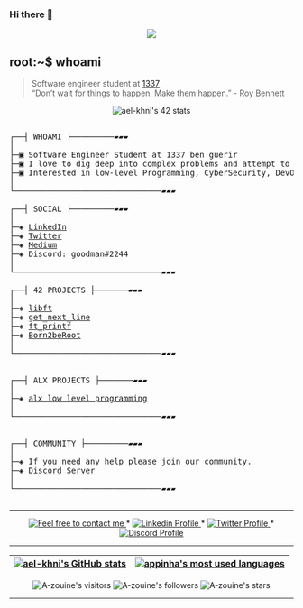 ### Hi there 👋

</p>
<p align="center">  
<img src ="https://cdn.dribbble.com/users/2495095/screenshots/6022014/media/bde6ebc855e312547d5f791f427de779.gif">
</p>

## root:~$ whoami
>  Software engineer student at [1337](https://1337.ma/en/) \
>  “Don’t wait for things to happen. Make them happen.” - Roy Bennett 


<p align="center">
<a ><img src="https://badge.mediaplus.ma/black/aez-zoui" alt="ael-khni's 42 stats" /></a>
</p>



<pre>

┌──┤ WHOAMI ├─────────▰▰▰
│
├─▣ Software Engineer Student at 1337 ben guerir
├─▣ I love to dig deep into complex problems and attempt to find the simplest yet the most effecient solution.
├─▣ Interested in low-level Programming, CyberSecurity, DevOps, Netwroking, Cloud and AI.
│
└───────────────────────────────▰▰▰

┌──┤ SOCIAL ├─────────▰▰▰
│
├─◈ <a href="https://www.linkedin.com/in/ahmed-zouine">LinkedIn</a>
├─◈ <a href="https://twitter.com/AHMED_EZZ0UINE">Twitter</a>
├─◈ <a href="https://medium.com/@ahmed.ezzouine">Medium</a>
├─◈ Discord: goodman#2244
│
└───────────────────────────────▰▰▰

┌──┤ 42 PROJECTS ├───────▰▰▰
│
├─◈ <a href="https://github.com/A-zouine/libft">libft</a>
├─◈ <a href="https://github.com/A-zouine/get_next_line">get_next_line</a>
├─◈ <a href="https://github.com/A-zouine/ft_printf">ft_printf</a>
├─◈ <a href="https://github.com/A-zouine/Born2beRoot">Born2beRoot</a>
│
└───────────────────────────────▰▰▰


┌──┤ ALX PROJECTS ├───────▰▰▰
│
├─◈ <a href="https://github.com/A-zouine/alx-low_level_programming">alx low level programming</a>
│
└───────────────────────────────▰▰▰


┌──┤ COMMUNITY ├─────────▰▰▰
│
├─◈ If you need any help please join our community.
├─◈ <a href="https://discord.gg/vTvkDgsS6J">Discord Server</a>
│
└───────────────────────────────▰▰▰

</pre>

--------------

<p align="center">
	<a href="mailto:achraf.elkhnissi@icloud.com">
		<img alt="Feel free to contact me" src="https://img.shields.io/badge/-Ask_me_anything-blue?style=flat&logo=Gmail&logoColor=white&link=mailto:achraf.elkhnissi@gmail.com&color=3d85c6" />
	</a>
	<span> * </span>
    <a href="https://www.linkedin.com/in/achrafelkhnissi/">
        <img alt="Linkedin Profile" src="https://img.shields.io/badge/-Linkedin-0072b1?style=flat&logo=Linkedin&logoColor=white&link=https://www.linkedin.com/in/achrafelkhnissi/" />
    </a>
    <span> * </span>
    <a href="https://twitter.com/suprivada">
        <img alt="Twitter Profile" src="https://img.shields.io/badge/-Twitter-0072b1?style=flat&logo=Twitter&logoColor=white&link=https://www.linkedin.com/in/achrafelkhnissi/&color=1DA1F2" />
    </a>
    <span> * </span>
    <a href="https://www.linkedin.com/in/achrafelkhnissi/">
        <img alt="Discord Profile" src="https://img.shields.io/badge/-Discord-0072b1?style=flat&logo=Discord&logoColor=white&link=https://www.linkedin.com/in/achrafelkhnissi/&color=7289da" />
    </a>

</p>

---------------
| [![ael-khni's GitHub stats](https://github-readme-stats.vercel.app/api?username=achrafelkhnissi&count_private=true&show_icons=true&hide=issues&hide_border=true&theme=jolly)](https://github.com/achrafelkhnissi?tab=repositories) | [![appinha's most used languages](https://github-readme-stats.vercel.app/api/top-langs/?username=appinha&layout=compact&hide_border=true&theme=jolly)](https://github.com/achrafelkhnissi?tab=repositories) |
|:-:|:-:|

<p align="center">
	<img alt="A-zouine's visitors" src="https://komarev.com/ghpvc/?username=A-zouine&color=8c36db&style=flat&label=visitors" />
	<img alt="A-zouine's followers" src="https://img.shields.io/github/followers/A-zouine?color=blueviolet" />
	<img alt="A-zouine's stars" src="https://img.shields.io/github/stars/A-zouine?color=blueviolet" />
</p>

---------------
